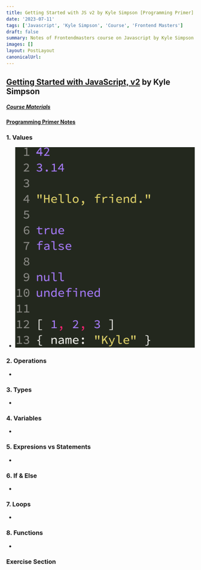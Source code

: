```yaml
---
title: Getting Started with JS v2 by Kyle Simpson [Programming Primer]
date: '2023-07-11'
tags: ['Javascript', 'Kyle Simpson', 'Course', 'Frontend Masters']
draft: false
summary: Notes of Frontendmasters course on Javascript by Kyle Simpson
images: []
layout: PostLayout
canonicalUrl:
---
```


## [Getting Started with JavaScript, v2](https://frontendmasters.com/courses/getting-started-javascript-v2/) by Kyle Simpson

##### [Course Materials](https://static.frontendmasters.com/resources/2019-03-07-deep-javascript-v2/deep-js-foundations-v2.pdf)

#### [Programming Primer Notes](https://frontendmasters.com/courses/getting-started-javascript-v2/values/)

### 1. Values

- ![Values](https://github.com/Sudhakar7J/sudhakar-writes/blob/live/public/static/images/postimages/JSValues.png?raw=true)

### 2. Operations

-

### 3. Types

-

### 4. Variables

-

### 5. Expresions vs Statements

-

### 6. If & Else

-

### 7. Loops

-

### 8. Functions

-

### Exercise Section
